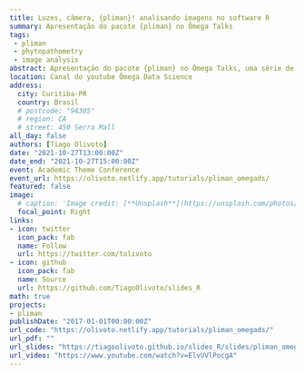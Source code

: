 ```yaml
---
title: Luzes, câmera, {pliman}! analisando imagens no software R
summary: Apresentação do pacote {pliman} no Ômega Talks
tags:
 - pliman
 - phytopathometry
 - image analysis
abstract: Apresentação do pacote {pliman} no Ômega Talks, uma série de encontros organizado pela Ômega Data Science com o intúito de disseminar conhecimentos de estatística e programação em R
location: Canal do youtube Ômega Data Science
address:
  city: Curitiba-PR
  country: Brasil
  # postcode: "94305"
  # region: CA
  # street: 450 Serra Mall
all_day: false
authors: [Tiago Olivoto]
date: "2021-10-27T13:00:00Z"
date_end: "2021-10-27T15:00:00Z"
event: Academic Theme Conference
event_url: https://olivoto.netlify.app/tutorials/pliman_omegads/
featured: false
image:
  # caption: 'Image credit: [**Unsplash**](https://unsplash.com/photos/bzdhc5b3Bxs)'
  focal_point: Right
links:
- icon: twitter
  icon_pack: fab
  name: Follow
  url: https://twitter.com/tolivoto
- icon: github
  icon_pack: fab
  name: Source
  url: https://github.com/TiagoOlivoto/slides_R
math: true
projects:
- pliman
publishDate: "2017-01-01T00:00:00Z"
url_code: "https://olivoto.netlify.app/tutorials/pliman_omegads/"
url_pdf: ""
url_slides: "https://tiagoolivoto.github.io/slides_R/slides/pliman_omegads/index.html#1"
url_video: "https://www.youtube.com/watch?v=ElvUVlPocgA"
---
```





